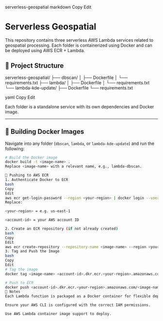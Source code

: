  serverless-geospatial
markdown
Copy
Edit
# Serverless Geospatial

This repository contains three serverless AWS Lambda services related to geospatial processing. Each folder is containerized using Docker and can be deployed using AWS ECR + Lambda.

## 📂 Project Structure

serverless-geospatial/ ├── dbscan/ │ ├── Dockerfile │ └── requirements.txt ├── lambda/ │ ├── Dockerfile │ └── requirements.txt └── lambda-kde-update/ ├── Dockerfile └── requirements.txt

yaml
Copy
Edit

Each folder is a standalone service with its own dependencies and Docker image.

---

## 🐳 Building Docker Images

Navigate into any folder (`dbscan`, `lambda`, or `lambda-kde-update`) and run the following:

```bash
# Build the Docker image
docker build -t <image-name> .
Replace <image-name> with a relevant name, e.g., lambda-dbscan.

🚀 Pushing to AWS ECR
1. Authenticate Docker to ECR
bash
Copy
Edit
aws ecr get-login-password --region <your-region> | docker login --username AWS --password-stdin <account-id>.dkr.ecr.<your-region>.amazonaws.com
Replace:

<your-region> = e.g. us-east-1

<account-id> = your AWS account ID

2. Create an ECR repository (if not already created)
bash
Copy
Edit
aws ecr create-repository --repository-name <image-name> --region <your-region>
3. Tag and Push the Image
bash
Copy
Edit
# Tag the image
docker tag <image-name> <account-id>.dkr.ecr.<your-region>.amazonaws.com/<image-name>

# Push to ECR
docker push <account-id>.dkr.ecr.<your-region>.amazonaws.com/<image-name>
🧠 Notes
Each Lambda function is packaged as a Docker container for flexible deployment.

Ensure your AWS CLI is configured with the correct IAM permissions.

Use AWS Lambda container image support to deploy.

